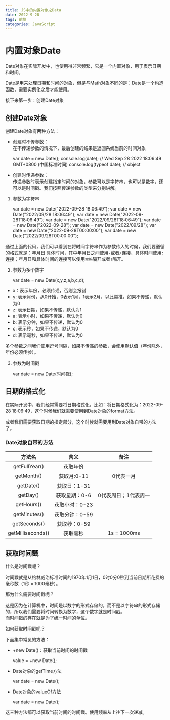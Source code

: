 ```yaml
---
title: JS中的内置对象之Data
date: 2022-9-28
tags: 前端
categories: JavaScript
---
```

# 内置对象Date

Date对象在实际开发中，也使用得非常频繁，它是一个内置对象，用于表示日期和时间。

Date是用来处理日期和时间的对象，但是与Math对象不同的是：Date是一个构造函数，需要实例化之后才能使用。

接下来第一步：创建Date对象

## 创建Date对象

创建Date对象有两种方法：

- 创建时不传参数：  
  在不传递参数的情况下，最后创建的结果是返回系统当前的时间对象

    var date = new Date();
    console.log(date); // Wed Sep 28 2022 18:06:49 GMT+0800 (中国标准时间)
    console.log(typeof date); // object

- 创建时传递参数：  
  传递参数时表示创建指定时间的对象，参数可以是字符串，也可以是数字，还可以是时间戳。我们按照传递参数的类型来分别讲解。

1. 参数为字符串

    var date = new Date("2022-09-28 18:06:49");
    var date = new Date("2022/09/28 18:06:49");
    var date = new Date("2022-09-28T18:06:49");
    var date = new Date("2022/09/28T18:06:49");
    var date = new Date("2022-09-28");
    var date = new Date("2022/09/28");
    var date = new Date("2022-09-28T00:00:00");
    var date = new Date("2022/09/28T00:00:00");

通过上面的代码，我们可以看到在将时间字符串作为参数传入的时候，我们要遵循的格式就是：年月日  具体时间，其中年月日之间使用`-`或者`/`连接，具体时间使用`:`连接；年月日和具体时间的连接可以使用`空格`隔开或者`T`隔开。

2. 参数为多个数字

    var date = new Date(x,y,z,a,b,c,d);

- x：表示年份，必须传递，否则会报错
- y: 表示月份，从0开始，0表示1月，1表示2月，以此类推，如果不传递，默认为0
- z: 表示日期，如果不传递，默认为1
- a: 表示小时，如果不传递，默认为0
- b: 表示分钟，如果不传递，默认为0
- c: 表示秒，如果不传递，默认为0
- d: 表示毫秒，如果不传递，默认为0

多个参数之间我们使用逗号间隔，如果不传递的参数，会使用默认值（年份除外，年份必须传参）。

3. 参数为时间戳

    var date = new Date(时间戳);

## 日期的格式化

在实际开发中，我们经常需要将日期格式化，比如：将日期格式化为：2022-09-28 18:06:49，这个时候我们就需要使用到Date对象的format方法。

或者我们需要获取日期的指定部分，这个时候就需要用到Date对象自带的方法了。

### Date对象自带的方法

|      方法名       |      含义      |         备注         |
| :---------------: | :------------: | :------------------: |
|   getFullYear()   |    获取年份    |                      |
|    getMonth()     |  获取月:0-11   |      0代表一月       |
|     getDate()     |  获取日：1-31  |                      |
|     getDay()      | 获取星期：0-6  | 0代表周日；1代表周一 |
|    getHours()     | 获取小时：0-23 |                      |
|   getMinutes()    | 获取分钟：0-59 |                      |
|   getSeconds()    |  获取秒：0-59  |                      |
| getMilliseconds() |    获取毫秒    |     1s = 1000ms      |

## 获取时间戳

什么是时间戳呢？

时间戳就是从格林威治标准时间的1970年1月1日，0时0分0秒到当前日期所花费的毫秒数（1秒 = 1000毫秒）。

那为什么需要时间戳呢？

这是因为在计算机中，时间是以数字的形式存储的，而不是以字符串的形式存储的，所以我们需要将时间转换为数字，这个数字就是时间戳。  
而时间戳的存在就是为了统一时间的单位。

如何获取时间戳呢？

下面集中常见的方法：

- +new Date()：获取当前时间的时间戳

    value = +new Date();

- Date对象的getTime方法

    var date = new Date();

- Date对象的valueOf方法

    var date = new Date();

这三种方法都可以获取当前时间的时间戳。使用频率从上往下一次递减。
